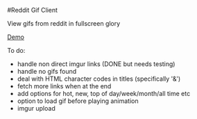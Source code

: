 #Reddit Gif Client

View gifs from reddit in fullscreen glory

[Demo](http://patmood.github.io/reddit_gifs/)


To do:
* handle non direct imgur links (DONE but needs testing)
* handle no gifs found
* deal with HTML character codes in titles (specifically '&')
* fetch more links when at the end
* add options for hot, new, top of day/week/month/all time etc
* option to load gif before playing animation
* imgur upload
